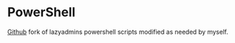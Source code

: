 # PowerShell
[Github](https://github.com/lazywinadmin/PowerShell)
fork of lazyadmins powershell scripts 
modified as needed by myself.
